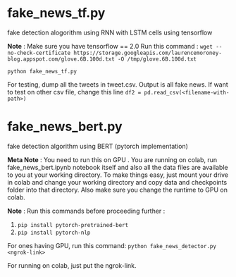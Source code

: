 # fake_news_tf.py

fake detection alogorithm using RNN with LSTM cells using tensorflow

**Note** : Make sure you have tensorflow == 2.0
Run this command :
`wget --no-check-certificate https://storage.googleapis.com/laurencemoroney-blog.appspot.com/glove.6B.100d.txt -O /tmp/glove.6B.100d.txt`

`python fake_news_tf.py`

For testing, dump all the tweets in tweet.csv.
Output is all fake news.
If want to test on other csv file, change this line `df2 = pd.read_csv(<filename-with-path>)`


# fake_news_bert.py

fake detection algorithm using BERT (pytorch implementation)

**Meta Note** : You need to run this on GPU . You are running on colab, run fake_news_bert.ipynb notebook itself and also all the data files are available to you at your working directory. To make things easy, just mount your drive in colab and change your working directory and copy data and checkpoints folder into that directory. Also make sure you change the runtime to GPU on colab.

**Note** : Run this commands before proceeding further :
1. `pip install pytorch-pretrained-bert`
2. `pip install pytorch-nlp`

For ones having GPU, run this command:
`python fake_news_detector.py <ngrok-link>`

For running on colab, just put the ngrok-link.



